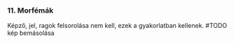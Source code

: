 ### 11. Morfémák
Képző, jel, ragok felsorolása nem kell, ezek a gyakorlatban kellenek.
#TODO kép bemásolása